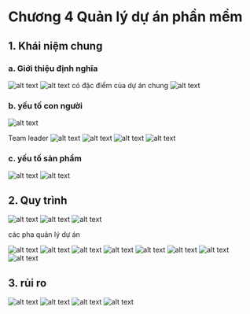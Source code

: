 # Chương 4 Quản lý dự án phần mềm

## 1. Khái niệm chung

### a. Giới thiệu định nghĩa

![alt text](./img/knduan.png)
![alt text](./img/duanphanmem.png)
có đặc điểm của dự án chung
![alt text](./img/knqlduan.png)

### b. yếu tố con người

![alt text](./img/yeutoconng.png)

Team leader
![alt text](./img/teamleader.png)
![alt text](./img/pm.png)
![alt text](./img/mohinhtochucgt.png)
![alt text](./img/giaotiepnhom.png)

### c. yếu tố sản phẩm

![alt text](./img/phamvisp.png)
![alt text](./img/phantachvd.png)

## 2. Quy trình

![alt text](./img/tongquanquytrinh.png)
![alt text](./img/giaiquyetbt.png)
![alt text](./img/sanglocduan.png)

các pha quản lý dự án

![alt text](./img/uocluongduan.png)
![alt text](./img/phamviduan.png)
![alt text](./img/kichthuocduan.png)
![alt text](./img/dochinhxacuocluong.png)
![alt text](./img/kehoach.png)
![alt text](./img/xdnv.png)
![alt text](./img/laplich.png)
![alt text](lichtrinh.png)

## 3. rủi ro

![alt text](./img/ruiro.png)
![alt text](./img/thanhphanruiro.png)
![alt text](./img/tpruiro.png)
![alt text](./img/giamnhe.png)
